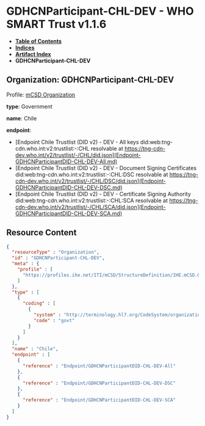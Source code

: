 # GDHCNParticipant-CHL-DEV - WHO SMART Trust v1.1.6

* [**Table of Contents**](toc.md)
* [**Indices**](indices.md)
* [**Artifact Index**](artifacts.md)
* **GDHCNParticipant-CHL-DEV**

## Organization: GDHCNParticipant-CHL-DEV

Profile: [mCSD Organization](https://profiles.ihe.net/ITI/mCSD/4.0.0/StructureDefinition-IHE.mCSD.Organization.html)

**type**: Government

**name**: Chile

**endpoint**: 

* [Endpoint Chile Trustlist (DID v2) - DEV - All keys did:web:tng-cdn.who.int:v2:trustlist:-:CHL resolvable at https://tng-cdn-dev.who.int/v2/trustlist/-/CHL/did.json](Endpoint-GDHCNParticipantDID-CHL-DEV-All.md)
* [Endpoint Chile Trustlist (DID v2) - DEV - Document Signing Certificates did:web:tng-cdn.who.int:v2:trustlist:-:CHL:DSC resolvable at https://tng-cdn-dev.who.int/v2/trustlist/-/CHL/DSC/did.json](Endpoint-GDHCNParticipantDID-CHL-DEV-DSC.md)
* [Endpoint Chile Trustlist (DID v2) - DEV - Certificate Signing Authority did:web:tng-cdn.who.int:v2:trustlist:-:CHL:SCA resolvable at https://tng-cdn-dev.who.int/v2/trustlist/-/CHL/SCA/did.json](Endpoint-GDHCNParticipantDID-CHL-DEV-SCA.md)



## Resource Content

```json
{
  "resourceType" : "Organization",
  "id" : "GDHCNParticipant-CHL-DEV",
  "meta" : {
    "profile" : [
      "https://profiles.ihe.net/ITI/mCSD/StructureDefinition/IHE.mCSD.Organization"
    ]
  },
  "type" : [
    {
      "coding" : [
        {
          "system" : "http://terminology.hl7.org/CodeSystem/organization-type",
          "code" : "govt"
        }
      ]
    }
  ],
  "name" : "Chile",
  "endpoint" : [
    {
      "reference" : "Endpoint/GDHCNParticipantDID-CHL-DEV-All"
    },
    {
      "reference" : "Endpoint/GDHCNParticipantDID-CHL-DEV-DSC"
    },
    {
      "reference" : "Endpoint/GDHCNParticipantDID-CHL-DEV-SCA"
    }
  ]
}

```
